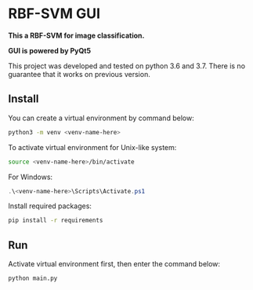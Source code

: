 # RBF-SVM GUI

**This a RBF-SVM for image classification.**

**GUI is powered by PyQt5**

This project was developed and tested on python 3.6 and 3.7. There is no guarantee that it works on previous version.

## Install

You can create a virtual environment by command below:

```bash
python3 -m venv <venv-name-here>
```

To activate virtual environment for Unix-like system:

```bash
source <venv-name-here>/bin/activate
```

For Windows:
```powershell
.\<venv-name-here>\Scripts\Activate.ps1
```

Install required packages:

```bash
pip install -r requirements
```

## Run

Activate virtual environment first, then enter the command below:

```bash
python main.py
```
